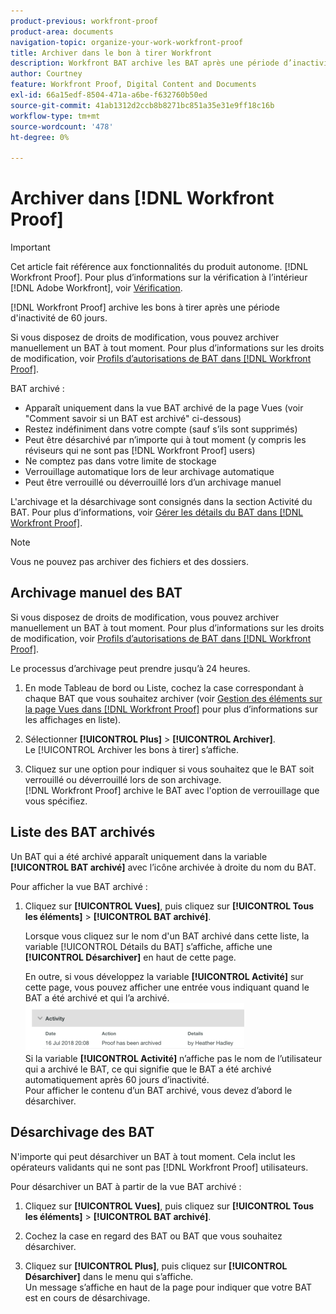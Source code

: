 ```yaml
---
product-previous: workfront-proof
product-area: documents
navigation-topic: organize-your-work-workfront-proof
title: Archiver dans le bon à tirer Workfront
description: Workfront BAT archive les BAT après une période d’inactivité de 60 jours.
author: Courtney
feature: Workfront Proof, Digital Content and Documents
exl-id: 66a15edf-8504-471a-a6be-f632760b50ed
source-git-commit: 41ab1312d2ccb8b8271bc851a35e31e9ff18c16b
workflow-type: tm+mt
source-wordcount: '478'
ht-degree: 0%

---
```


# Archiver dans [!DNL Workfront Proof]

>[!IMPORTANT]
>
>Cet article fait référence aux fonctionnalités du produit autonome. [!DNL Workfront Proof]. Pour plus d’informations sur la vérification à l’intérieur [!DNL Adobe Workfront], voir [Vérification](../../../review-and-approve-work/proofing/proofing.md).

[!DNL Workfront Proof] archive les bons à tirer après une période d&#39;inactivité de 60 jours.

Si vous disposez de droits de modification, vous pouvez archiver manuellement un BAT à tout moment. Pour plus d’informations sur les droits de modification, voir [Profils d’autorisations de BAT dans [!DNL Workfront Proof]](../../../workfront-proof/wp-acct-admin/account-settings/proof-perm-profiles-in-wp.md).

BAT archivé :

* Apparaît uniquement dans la vue BAT archivé de la page Vues (voir &quot;Comment savoir si un BAT est archivé&quot; ci-dessous)
* Restez indéfiniment dans votre compte (sauf s’ils sont supprimés)
* Peut être désarchivé par n’importe qui à tout moment (y compris les réviseurs qui ne sont pas [!DNL Workfront Proof] users)
* Ne comptez pas dans votre limite de stockage
* Verrouillage automatique lors de leur archivage automatique
* Peut être verrouillé ou déverrouillé lors d’un archivage manuel

L&#39;archivage et la désarchivage sont consignés dans la section Activité du BAT. Pour plus d’informations, voir [Gérer les détails du BAT dans [!DNL Workfront Proof]](../../../workfront-proof/wp-work-proofsfiles/manage-your-work/manage-proof-details.md).

>[!NOTE]
>
>Vous ne pouvez pas archiver des fichiers et des dossiers.

## Archivage manuel des BAT

Si vous disposez de droits de modification, vous pouvez archiver manuellement un BAT à tout moment. Pour plus d’informations sur les droits de modification, voir [Profils d’autorisations de BAT dans [!DNL Workfront Proof]](../../../workfront-proof/wp-acct-admin/account-settings/proof-perm-profiles-in-wp.md).

Le processus d’archivage peut prendre jusqu’à 24 heures.

1. En mode Tableau de bord ou Liste, cochez la case correspondant à chaque BAT que vous souhaitez archiver (voir  [Gestion des éléments sur la page Vues dans [!DNL Workfront Proof]](../../../workfront-proof/wp-work-proofsfiles/manage-your-work/manage-items-on-views-page.md) pour plus d’informations sur les affichages en liste).

1. Sélectionner **[!UICONTROL Plus]** > **[!UICONTROL Archiver]**.\
   Le [!UICONTROL Archiver les bons à tirer] s’affiche.

1. Cliquez sur une option pour indiquer si vous souhaitez que le BAT soit verrouillé ou déverrouillé lors de son archivage.\
   [!DNL Workfront Proof] archive le BAT avec l&#39;option de verrouillage que vous spécifiez.

## Liste des BAT archivés

Un BAT qui a été archivé apparaît uniquement dans la variable **[!UICONTROL BAT archivé]** avec l’icône archivée à droite du nom du BAT.

Pour afficher la vue BAT archivé :

1. Cliquez sur **[!UICONTROL Vues]**, puis cliquez sur **[!UICONTROL Tous les éléments]** > **[!UICONTROL BAT archivé]**.

   Lorsque vous cliquez sur le nom d&#39;un BAT archivé dans cette liste, la variable [!UICONTROL Détails du BAT] s’affiche, affiche une **[!UICONTROL Désarchiver]** en haut de cette page.

   En outre, si vous développez la variable **[!UICONTROL Activité]** sur cette page, vous pouvez afficher une entrée vous indiquant quand le BAT a été archivé et qui l’a archivé.\
   ![Archived_proof_Activity_expand.png](assets/archived-proof-activity-expanded-350x77.png)\
   Si la variable **[!UICONTROL Activité]** n’affiche pas le nom de l’utilisateur qui a archivé le BAT, ce qui signifie que le BAT a été archivé automatiquement après 60 jours d’inactivité.\
   Pour afficher le contenu d’un BAT archivé, vous devez d’abord le désarchiver.

## Désarchivage des BAT

N&#39;importe qui peut désarchiver un BAT à tout moment. Cela inclut les opérateurs validants qui ne sont pas [!DNL Workfront Proof] utilisateurs.

Pour désarchiver un BAT à partir de la vue BAT archivé :

1. Cliquez sur **[!UICONTROL Vues]**, puis cliquez sur **[!UICONTROL Tous les éléments]** > **[!UICONTROL BAT archivé]**.

1. Cochez la case en regard des BAT ou BAT que vous souhaitez désarchiver.
1. Cliquez sur **[!UICONTROL Plus]**, puis cliquez sur **[!UICONTROL Désarchiver]** dans le menu qui s’affiche.\
   Un message s’affiche en haut de la page pour indiquer que votre BAT est en cours de désarchivage.
